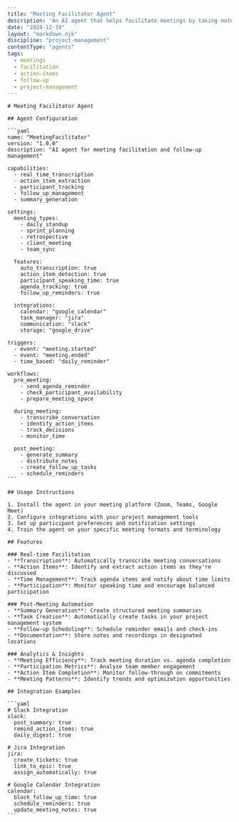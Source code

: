 ```yaml
---
title: "Meeting Facilitator Agent"
description: "An AI agent that helps facilitate meetings by taking notes, tracking action items, and managing follow-ups."
date: "2024-12-19"
layout: "markdown.njk"
discipline: "project-management"
contentType: "agents"
tags:
  - meetings
  - facilitation
  - action-items
  - follow-up
  - project-management
---
```


`````
# Meeting Facilitator Agent

## Agent Configuration

```yaml
name: "MeetingFacilitator"
version: "1.0.0"
description: "AI agent for meeting facilitation and follow-up management"

capabilities:
  - real_time_transcription
  - action_item_extraction
  - participant_tracking
  - follow_up_management
  - summary_generation

settings:
  meeting_types:
    - daily_standup
    - sprint_planning
    - retrospective
    - client_meeting
    - team_sync
  
  features:
    auto_transcription: true
    action_item_detection: true
    participant_speaking_time: true
    agenda_tracking: true
    follow_up_reminders: true
  
  integrations:
    calendar: "google_calendar"
    task_manager: "jira"
    communication: "slack"
    storage: "google_drive"

triggers:
  - event: "meeting.started"
  - event: "meeting.ended"
  - time_based: "daily_reminder"

workflows:
  pre_meeting:
    - send_agenda_reminder
    - check_participant_availability
    - prepare_meeting_space
  
  during_meeting:
    - transcribe_conversation
    - identify_action_items
    - track_decisions
    - monitor_time
  
  post_meeting:
    - generate_summary
    - distribute_notes
    - create_follow_up_tasks
    - schedule_reminders
```

## Usage Instructions

1. Install the agent in your meeting platform (Zoom, Teams, Google Meet)
2. Configure integrations with your project management tools
3. Set up participant preferences and notification settings
4. Train the agent on your specific meeting formats and terminology

## Features

### Real-time Facilitation
- **Transcription**: Automatically transcribe meeting conversations
- **Action Items**: Identify and extract action items as they're discussed
- **Time Management**: Track agenda items and notify about time limits
- **Participation**: Monitor speaking time and encourage balanced participation

### Post-Meeting Automation
- **Summary Generation**: Create structured meeting summaries
- **Task Creation**: Automatically create tasks in your project management system
- **Follow-up Scheduling**: Schedule reminder emails and check-ins
- **Documentation**: Store notes and recordings in designated locations

### Analytics & Insights
- **Meeting Efficiency**: Track meeting duration vs. agenda completion
- **Participation Metrics**: Analyze team member engagement
- **Action Item Completion**: Monitor follow-through on commitments
- **Meeting Patterns**: Identify trends and optimization opportunities

## Integration Examples

```yaml
# Slack Integration
slack:
  post_summary: true
  remind_action_items: true
  daily_digest: true

# Jira Integration  
jira:
  create_tickets: true
  link_to_epic: true
  assign_automatically: true

# Google Calendar Integration
calendar:
  block_follow_up_time: true
  schedule_reminders: true
  update_meeting_notes: true
```
`````
